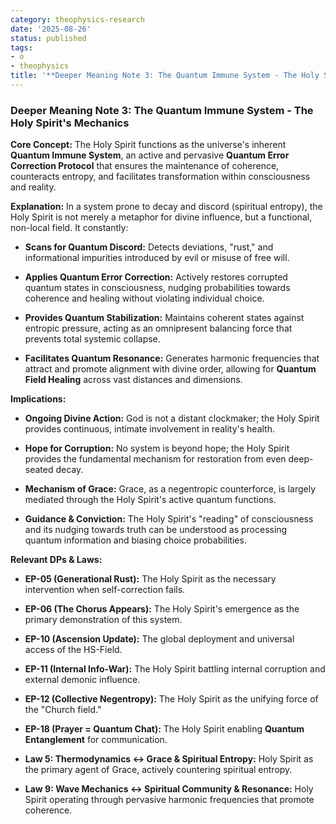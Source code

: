 ```yaml
---
category: theophysics-research
date: '2025-08-26'
status: published
tags:
- o
- theophysics
title: '**Deeper Meaning Note 3: The Quantum Immune System - The Holy Spirit''s Mechanics**'
---
```


### **Deeper Meaning Note 3: The Quantum Immune System - The Holy Spirit's Mechanics**

**Core Concept:** The Holy Spirit functions as the universe's inherent **Quantum Immune System**, an active and pervasive **Quantum Error Correction Protocol** that ensures the maintenance of coherence, counteracts entropy, and facilitates transformation within consciousness and reality.

**Explanation:** In a system prone to decay and discord (spiritual entropy), the Holy Spirit is not merely a metaphor for divine influence, but a functional, non-local field. It constantly:

- **Scans for Quantum Discord:** Detects deviations, "rust," and informational impurities introduced by evil or misuse of free will.
    
- **Applies Quantum Error Correction:** Actively restores corrupted quantum states in consciousness, nudging probabilities towards coherence and healing without violating individual choice.
    
- **Provides Quantum Stabilization:** Maintains coherent states against entropic pressure, acting as an omnipresent balancing force that prevents total systemic collapse.
    
- **Facilitates Quantum Resonance:** Generates harmonic frequencies that attract and promote alignment with divine order, allowing for **Quantum Field Healing** across vast distances and dimensions.
    

**Implications:**

- **Ongoing Divine Action:** God is not a distant clockmaker; the Holy Spirit provides continuous, intimate involvement in reality's health.
    
- **Hope for Corruption:** No system is beyond hope; the Holy Spirit provides the fundamental mechanism for restoration from even deep-seated decay.
    
- **Mechanism of Grace:** Grace, as a negentropic counterforce, is largely mediated through the Holy Spirit's active quantum functions.
    
- **Guidance & Conviction:** The Holy Spirit's "reading" of consciousness and its nudging towards truth can be understood as processing quantum information and biasing choice probabilities.
    

**Relevant DPs & Laws:**

- **EP-05 (Generational Rust):** The Holy Spirit as the necessary intervention when self-correction fails.
    
- **EP-06 (The Chorus Appears):** The Holy Spirit's emergence as the primary demonstration of this system.
    
- **EP-10 (Ascension Update):** The global deployment and universal access of the HS-Field.
    
- **EP-11 (Internal Info-War):** The Holy Spirit battling internal corruption and external demonic influence.
    
- **EP-12 (Collective Negentropy):** The Holy Spirit as the unifying force of the "Church field."
    
- **EP-18 (Prayer = Quantum Chat):** The Holy Spirit enabling **Quantum Entanglement** for communication.
    
- **Law 5: Thermodynamics ↔ Grace & Spiritual Entropy:** Holy Spirit as the primary agent of Grace, actively countering spiritual entropy.
    
- **Law 9: Wave Mechanics ↔ Spiritual Community & Resonance:** Holy Spirit operating through pervasive harmonic frequencies that promote coherence.